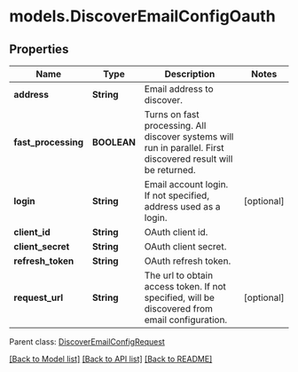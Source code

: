 # models.DiscoverEmailConfigOauth
## Properties
Name | Type | Description | Notes
------------ | ------------- | ------------- | -------------
**address** | **String** | Email address to discover.              | 
**fast_processing** | **BOOLEAN** | Turns on fast processing. All discover systems will run in parallel. First discovered result will be returned.              | 
**login** | **String** | Email account login. If not specified, address used as a login.              | [optional] 
**client_id** | **String** | OAuth client id.              | 
**client_secret** | **String** | OAuth client secret.              | 
**refresh_token** | **String** | OAuth refresh token.              | 
**request_url** | **String** | The url to obtain access token. If not specified, will be discovered from email configuration.              | [optional] 

 Parent class: [DiscoverEmailConfigRequest](DiscoverEmailConfigRequest.md)

[[Back to Model list]](README.md#documentation-for-models) [[Back to API list]](README.md#documentation-for-api-endpoints) [[Back to README]](README.md)


